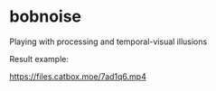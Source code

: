 # bobnoise
Playing with processing and temporal-visual illusions

Result example:

https://files.catbox.moe/7ad1q6.mp4
